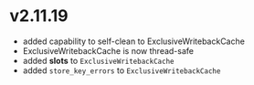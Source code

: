 # v2.11.19

* added capability to self-clean to ExclusiveWritebackCache
* ExclusiveWritebackCache is now thread-safe
* added __slots__ to `ExclusiveWritebackCache`
* added `store_key_errors` to `ExclusiveWritebackCache`

